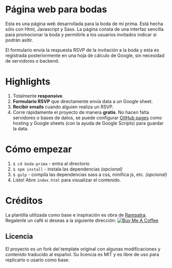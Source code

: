 # Página web para bodas
Esta es una página web desarrollada para la boda de mi prima. Está hecha sólo con Html, Javascript y Sass.
La página consta de una interfaz sencilla para promocionar la boda y permitirle a los usuarios invitados indicar si podrán asitir.

El formulario envía la respuesta RSVP de la invitación a la boda y esta es registrada posteriormente en una hoja de cálculo de Google, sin necesidad de servidores o backend.

# Highlights
1. Totalmente __responsive__.
2. __Formulario RSVP__ que directamente envía data a un Google sheet.
3. __Recibir emails__ cuando alguien realiza un RSVP.
4. Corre rápidamente el proyecto de manera __gratis__. No hacen falta servidores o bases de datos, se puede configurar 
 [GitHub pages](https://pages.github.com/) como hosting  y Google sheets (con la ayuda de Google Scripts) para guardar la data.

# Cómo empezar
1. `$ cd boda-prima` - entra al directorio
2. `$ npm install` - instala las dependencias _(opcional)_
3. `$ gulp` - compila las dependencias sass a css, minifica js, etc. _(opcional)_
4. Listo! Abre `index.html` para visualizar el contenido.

# Créditos
La plantilla utilizada como base e inspiración es obra de [Rampatra](https://github.com/rampatra/).
Regalenle un café si deseas a la siguiente dirección:
<a href="https://www.buymeacoffee.com/rampatra" target="_blank"><img src="https://stripe-images.s3.amazonaws.com/works-with/547e1ec63ede3d7b9bb9a2410860c90886ced997" alt="Buy Me A Coffee" style="height: auto !important;width: auto !important;" ></a>

## Licencia
El proyecto es un fork del template original con algunas modificaciones y contenido traducido al español.
Su licencia es MIT y es libre de uso para replicarlo o usarlo como base.

